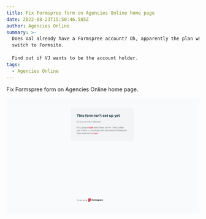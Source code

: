 ```yaml
---
title: Fix Formspree form on Agencies Online home page
date: 2022-08-23T15:50:46.585Z
author: Agencies Online
summary: >-
  Does Val already have a Formspree account? Oh, apparently the plan was to
  switch to Formsite.

  Find out if VJ wants to be the account holder.
tags:
  - Agencies Online
---
```

Fix Formspree form on Agencies Online home page.



![Formspree error message](/static/img/screen-shot-2022-08-23-at-12.55.50-am.png)